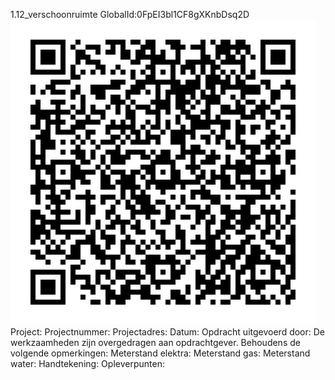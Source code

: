 1.12_verschoonruimte
GlobalId:0FpEI3bl1CF8gXKnbDsq2D
![picture](https://github.com/C-Claus/Data-Files/blob/master/QR_codes/KDV/1.12_verschoonruimte.png)
Project:
Projectnummer:
Projectadres:
Datum:
Opdracht uitgevoerd door:
De werkzaamheden zijn overgedragen aan opdrachtgever. Behoudens de volgende opmerkingen:
Meterstand elektra:
Meterstand gas:
Meterstand water:
Handtekening:
Opleverpunten:
